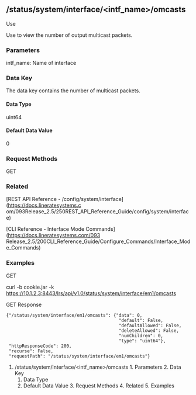 ## /status/system/interface/<intf_name>/omcasts

Use

Use to view the number of output multicast packets.

### Parameters

intf_name: Name of interface

### Data Key

The data key contains the number of multicast packets.

#### Data Type

uint64

#### Default Data Value

0

### Request Methods

GET

### Related

[REST API Reference - /config/system/interface](https://docs.lineratesystems.c
om/093Release_2.5/250REST_API_Reference_Guide/config/system/interface)

[CLI Reference - Interface Mode Commands](https://docs.lineratesystems.com/093
Release_2.5/200CLI_Reference_Guide/Configure_Commands/Interface_Mode_Commands)

### Examples

GET

curl -b cookie.jar -k
https://10.1.2.3:8443/lrs/api/v1.0/status/system/interface/em1/omcasts

GET Response

    
    {"/status/system/interface/em1/omcasts": {"data": 0,
                                               "default": False,
                                               "defaultAllowed": False,
                                               "deleteAllowed": False,
                                               "numChildren": 0,
                                               "type": "uint64"},
     "httpResponseCode": 200,
     "recurse": False,
     "requestPath": "/status/system/interface/em1/omcasts"}
    

  1. /status/system/interface/<intf_name>/omcasts
    1. Parameters
    2. Data Key
      1. Data Type
      2. Default Data Value
    3. Request Methods
    4. Related
    5. Examples

